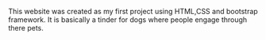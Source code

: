 This website was created as my first project using HTML,CSS and bootstrap framework. It is basically a tinder for dogs where people engage through there pets.
